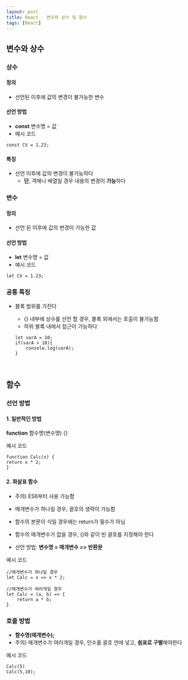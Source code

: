 ```yaml
---
layout: post
title: React - 변수와 상수 및 함수
tags: [React]
---
```


## 변수와 상수

### 상수

#### 정의 

- 선언된 이후에 값의 변경이 불가능한 변수

#### 선언 방법

- **const** 변수명 = 값
- 예시 코드

~~~react
const CV = 1.23;
~~~

#### 특징

- 선언 이후에 값의 변경이 불가능하다
  - **단**, 객체나 배열일 경우 내용의 변경이 **가능**하다

### 변수

#### 정의

- 선언 된 이후에 값의 변경이 가능한 값

#### 선언 방법

- **let** 변수명 = 값
- 예시 코드

~~~react
let CV = 1.23;
~~~

### 공통 특징

- 블록 범위를 가진다

  - {} 내부에 상수를 선언 할 경우, 블록 외에서는 호출이 불가능함
  - 하위 블록 내에서 접근이 가능하다

  ~~~react
  let varA = 10;
  if(varA > 10){
      console.log(varA);
  }
  ~~~

<br>

## 함수

 ### 선언 방법

#### 1. 일반적인 방법

**function** 함수명(변수명) {}

예시 코드

~~~react
function Calc(x) {
return x * 2;
}
~~~

#### 2. 화살표 함수

- 주의) ES6부터 사용 가능함
- 매개변수가 하나일 경우, 괄호의 생략이 가능함
- 함수의 본문이 식일 경우에는 return가 필수가 아님
- 함수의 매개변수가 없을 경우, ()와 같이 빈 괄호를 지정해야 한다

- 선언 방법: **변수명 = 매개변수 => 반환문**

예시 코드

~~~react
//매개변수가 하나일 경우
let Calc = x => x * 2;

//매개변수가 여러개일 경우
let Calc = (a, b) => {
    return a * b;
}
~~~

### 호출 방법

- **함수명(매개변수);**
- 주의) 매개변수가 여러개일 경우, 인수를 괄호 안에 넣고, **쉼표로 구별**해야한다

예시 코드

~~~react
Calc(5)
Calc(5,10);
~~~



